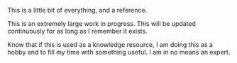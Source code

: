 This is a little bit of everything, and a reference. 

This is an extremely large work in progress. This will be updated continuously for as long as I remember it exists.

Know that if this is used as a knowledge resource, I am doing this as a hobby and to fill my time with something useful. I am in no means an expert.
